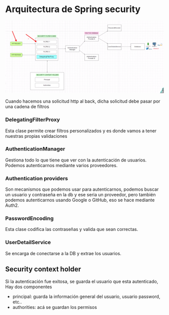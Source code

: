 # Arquitectura de Spring security 



![](https://github.com/Michael-Chacon/Spring-Security-6/blob/main/docs/Arquitectura%20Spring%20Security.png)

Cuando hacemos una solicitud http al back, dicha solicitud debe pasar por una cadena de filtros

### DelegatingFilterProxy

Esta clase permite crear filtros personalizados y es donde vamos a tener nuestras propias validaciones

### AuthenticationManager

Gestiona todo lo que tiene que ver con la autenticación de usuarios. Podemos autenticarnos mediante varios proveedores.

### Authentication providers

Son mecanismos que podemos usar para autenticarnos, podemos buscar un usuario y contraseña en la db y ese seria un proveedor, pero también podemos autenticarnos usando Google o GitHub, eso se hace mediante Auth2.

### PasswordEncoding

Esta clase codifica las contraseñas y valida que sean correctas.

### UserDetailService

Se encarga de conectarse a la DB y extrae los usuarios.

## Security context holder

Si la autenticación fue exitosa, se guarda el usuario que esta autenticado, Hay dos componentes

- principal: guarda la información general del usuario, usuario password, etc..
- authorities: acá se guardan los permisos